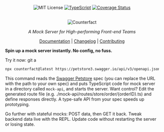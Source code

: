 <div align="center"  markdown="1">

![MIT License](https://img.shields.io/badge/license-MIT-blue) [![TypeScript](./typescript-badge.png)](https://github.com/ellerbrock/typescript-badges/) [![Coverage Status](https://coveralls.io/repos/github/pmcelhaney/counterfact/badge.svg)](https://coveralls.io/github/pmcelhaney/counterfact)

</div>

<br>

<div align="center" markdown="1">

<img src="./counterfact.svg" alt="Counterfact" border=0>

_A Mock Server for High-performing Front-end Teams_

[Documentation](./docs/usage.md) | [Changelog](./CHANGELOG.md) | [Contributing](./CONTRIBUTING.md)

</div>

**Spin up a mock server instantly. No config, no fuss.**

Try it now:
git a

```sh copy
npx counterfact@latest https://petstore3.swagger.io/api/v3/openapi.json mock-api
```

This command reads the [Swagger Petstore](https://www.google.com/search?client=safari&rls=en&q=swagger+petstore&ie=UTF-8&oe=UTF-8) spec (you can replace the URL with the path to your own spec) and puts TypeScript code for mock server in a directory called `mock-api`, and starts the server. Want control? Edit the generated route file (e.g. ./mock-api/routes/store/order/{orderID}.ts) and define responses directly. A type-safe API from your spec speeds up prototyping.

Go further with stateful mocks: POST data, then GET it back. Tweak backend data live with the REPL. Update code without restarting the server or losing state.
